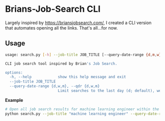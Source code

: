 # Brians-Job-Search CLI

Largely inspired by https://briansjobsearch.com/, I created a CLI version that automates opening all the links. That's all...for now.

## Usage

```bash
usage: search.py [-h] --job-title JOB_TITLE [--query-date-range {d,m,w}]

CLI job search tool inspired by Brian's Job Search.

options:
  -h, --help            show this help message and exit
  --job-title JOB_TITLE
  --query-date-range {d,w,m}, --qdr {d,w,m}
                        Limit searches to the last day (d; default), week (w), or month (m)
```

**Example**

```bash
# Open all job search results for machine learning engineer within the past week
python search.py --job-title "machine learning engineer" --query-date-range w
```
